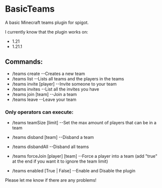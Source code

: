 # BasicTeams

A basic Minecraft teams plugin for spigot.

I currently know that the plugin works on:
- 1.21
- 1.21.1

## Commands:

- /teams create --Creates a new team
- /teams list --Lists all teams and the players in the teams
- /teams invite [player] --Invite someone to your team
- /teams invites --List all the invites you have
- /teams join [team] --Join a team
- /teams leave --Leave your team

### Only operators can execute:

- /teams teamSize [limit] --Set the max amount of players that can be in a team
- /teams disband [team] --Disband a team
- /teams disbandAll --Disband all teams
- /teams forceJoin [player] [team] --Force a player into a team (add "true" at the end if you want it to ignore the team limit)

- /teams enabled [True | False] --Enable and Disable the plugin

Please let me know if there are any problems!
